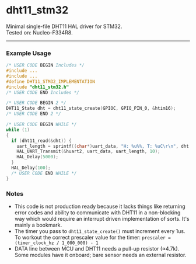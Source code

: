 # dht11_stm32
Minimal single-file DHT11 HAL driver for STM32.  
Tested on: Nucleo-F334R8.

---

### Example Usage
```C
/* USER CODE BEGIN Includes */
#include ...
#include ...
#define DHT11_STM32_IMPLEMENTATION
#include "dht11_stm32.h"
/* USER CODE END Includes */

/* USER CODE BEGIN 2 */
DHT11_State dht = dht11_state_create(GPIOC, GPIO_PIN_0, &htim16);
/* USER CODE END 2 */

/* USER CODE BEGIN WHILE */
while (1)
{
  if (dht11_read(&dht)) {
    uart_length = sprintf((char*)uart_data, "H: %u%%, T: %uC\r\n", dht.humidity, dht.temperature);
    HAL_UART_Transmit(&huart2, uart_data, uart_length, 10);
    HAL_Delay(5000);
  }
  HAL_Delay(100);
  /* USER CODE END WHILE */
}
```

### Notes
- This code is not production ready because it lacks things like returning error codes and ability to communicate with DHT11 in a non-blocking way which would require an interrupt driven implementation of sorts. It's mainly a bookmark.
- The timer you pass to `dht11_state_create()` must increment every 1us. To workout the correct prescaler value for the timer: `prescaler = (timer_clock_hz / 1_000_000) - 1`
- DATA line between MCU and DHT11 needs a pull-up resistor (≈4.7k). Some modules have it onboard; bare sensor needs an external resistor.
